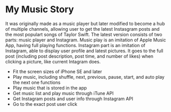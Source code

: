 # My Music Story
It was originally made as a music player but later modified to become a hub of multiple channels, allowing user to get the latest Instasgram posts and the most populart songs of Taylor Swift.
The latest version consists of two parts: music player and Instagram.
Music play is an imitation of Apple Music App, having full playing functions.
Instagram part is an imitation of Instagram, able to display user profile and latest pictures. It goes to the full post (including post description, post time, and number of likes) when clicking a picture, like current Intagram does.

<ul>
<li>Fit the screen sizes of iPhone SE and later</li>
<li>Play music, including shuffle, next, previous, pause, start, and auto play the next one functions</li>
<li>Play music that is stored in the app</li>
<li>Get music list and play music through iTune API</li>
<li>Get Instagram posts and user info through Instagram API</li>
<li>Go to the exact post user click</li>
</ul>



